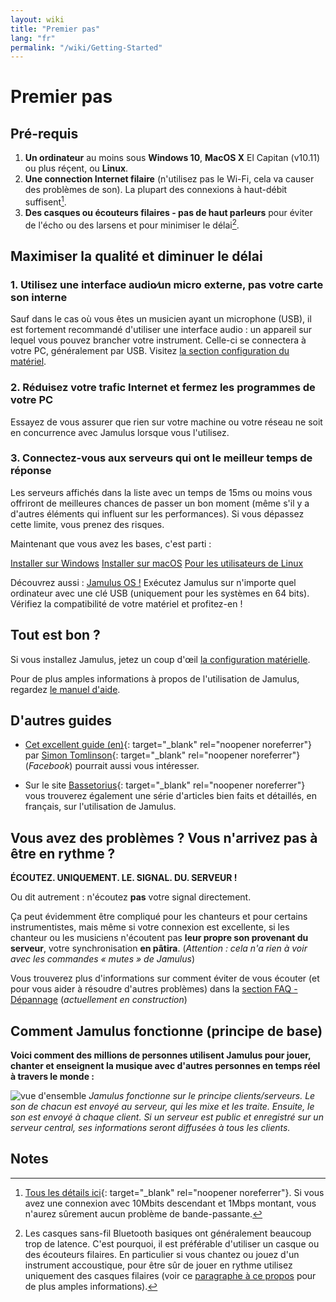 ```yaml
---
layout: wiki
title: "Premier pas"
lang: "fr"
permalink: "/wiki/Getting-Started"
---
```


# Premier pas

## Pré-requis

1. **Un ordinateur** au moins sous **Windows 10**, **MacOS X** El Capitan (v10.11) ou plus réçent, ou **Linux**.
1. **Une connection Internet filaire** (n'utilisez pas le Wi-Fi, cela va causer des problèmes de son). La plupart des connexions à haut-débit suffisent[^1].
1. **Des casques ou écouteurs filaires - pas de haut parleurs** pour éviter de l'écho ou des larsens et pour minimiser le délai[^2].

## Maximiser la qualité et diminuer le délai

### 1. Utilisez une interface audio∕un micro externe, pas votre carte son interne

Sauf dans le cas où vous êtes un musicien ayant un microphone (USB), il est fortement recommandé d'utiliser une interface audio : un appareil sur lequel vous pouvez brancher votre instrument. Celle-ci se connectera à votre PC, généralement par USB. Visitez [la section configuration du matériel](Hardware-Setup).

### 2. Réduisez votre trafic Internet et fermez les programmes de votre PC

Essayez de vous assurer que rien sur votre machine ou votre réseau ne soit en concurrence avec Jamulus lorsque vous l'utilisez.

### 3. Connectez-vous aux serveurs qui ont le meilleur temps de réponse

Les serveurs affichés dans la liste avec un temps de 15ms ou moins vous offriront de meilleures chances de passer un bon moment (même s'il y a d'autres éléments qui influent sur les performances). Si vous dépassez cette limite, vous prenez des risques.

Maintenant que vous avez les bases, c'est parti :

<div class="fx-row fx-row-start-xs button-container">
  <a href="Installation-for-Windows" class="button fx-col-100-xs">Installer sur Windows</a>
  <a href="Installation-for-Macintosh" class="button fx-col-100-xs">Installer sur macOS</a>
  <a href="Installation-for-Linux" class="button fx-col-100-xs">Pour les utilisateurs de Linux</a>
</div>

Découvrez aussi : [Jamulus OS !](https://sourceforge.net/projects/jamulus-os/files/JamulusOS/) Exécutez Jamulus sur n'importe quel ordinateur avec une clé USB (uniquement pour les systèmes en 64 bits). Vérifiez la compatibilité de votre matériel et profitez-en !

## Tout est bon ?

Si vous installez Jamulus, jetez un coup d'œil [la configuration matérielle](Hardware-Setup).

Pour de plus amples informations à propos de l'utilisation de Jamulus, regardez [le manuel d'aide](https://github.com/corrados/jamulus/blob/master/src/res/homepage/manual.md).

## D'autres guides
* [Cet excellent guide (en)](https://www.facebook.com/notes/jamulus-online-musicianssingers-jamming/idiots-guide-to-jamulus-app/510044532903831/){: target="_blank" rel="noopener noreferrer"} par [Simon Tomlinson](https://www.facebook.com/simon.james.tomlinson?eid=ARBQoY3KcZAtS3pGdLJuqvQTeRSOo4gHdQZT7nNzOt1oPMGgZ4_3GERe-rOyH5PxsSHVYYXjWwcqd71a){: target="_blank" rel="noopener noreferrer"} (_Facebook_) pourrait aussi vous intéresser.

* Sur le site [Bassetorius](https://www.bassetorius.fr/applications/jamulus/){: target="_blank" rel="noopener noreferrer"} vous trouverez également une série d'articles bien faits et détaillés, en français, sur l'utilisation de Jamulus.

## Vous avez des problèmes ? Vous n'arrivez pas à être en rythme ?

**ÉCOUTEZ. UNIQUEMENT. LE. SIGNAL. DU. SERVEUR !**

Ou dit autrement : n'écoutez **pas** votre signal directement.

Ça peut évidemment être compliqué pour les chanteurs et pour certains instrumentistes, mais même si votre connexion est excellente, si les chanteur ou les musiciens n'écoutent pas **leur propre son provenant du serveur**, votre synchronisation **en pâtira**. (_Attention : cela n'a rien à voir avec les commandes « mutes » de Jamulus_)

Vous trouverez plus d'informations sur comment éviter de vous écouter (et pour vous aider à résoudre d'autres problèmes) dans la [section FAQ - Dépannage](Client-Troubleshooting) (_actuellement en construction_)

## Comment Jamulus fonctionne (principe de base)

**Voici comment des millions de personnes utilisent Jamulus pour jouer, chanter et enseignent la musique avec d'autres personnes en temps réel à travers le monde :**

![vue d'ensemble](https://user-images.githubusercontent.com/9108457/99901946-9200d780-2cba-11eb-8167-e20ae2621102.png)
_Jamulus fonctionne sur le principe clients/serveurs. Le son de chacun est envoyé au serveur, qui les mixe et les traite. Ensuite, le son est envoyé à chaque client. Si un serveur est public et enregistré sur un serveur central, ses informations seront diffusées à tous les clients._

## Notes
[^1]: [Tous les détails ici](Network-Requirements){: target="_blank" rel="noopener noreferrer"}. Si vous avez une connexion avec 10Mbits descendant et 1Mbps montant, vous n'aurez sûrement aucun problème de bande-passante.
[^2]: Les casques sans-fil Bluetooth basiques ont généralement beaucoup trop de latence. C'est pourquoi, il est préférable d'utiliser un casque ou des écouteurs filaires. En particulier si vous chantez ou jouez d'un instrument accoustique, pour être sûr de jouer en rythme utilisez uniquement des casques filaires (voir ce [paragraphe à ce propos](Getting-Started#vous-avez-des-problèmes--vous-n-arrivez-pas-à-être-en-rythme-) pour de plus amples informations).
